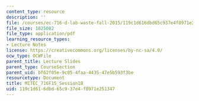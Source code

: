 ```yaml
---
content_type: resource
description: ''
file: /courses/ec-716-d-lab-waste-fall-2015/119c1d616dbd65c937e4f8971e251347_MITEC_716F15_Session18.pdf
file_size: 1025082
file_type: application/pdf
learning_resource_types:
- Lecture Notes
license: https://creativecommons.org/licenses/by-nc-sa/4.0/
ocw_type: OCWFile
parent_title: Lecture Slides
parent_type: CourseSection
parent_uid: bf62f05e-9c05-4faa-4435-47e5b593f3be
resourcetype: Document
title: MITEC_716F15_Session18
uid: 119c1d61-6dbd-65c9-37e4-f8971e251347
---
```

